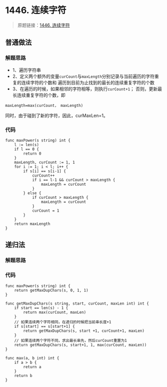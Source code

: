 # 1446. 连续字符
> 原题链接：[1446. 连续字符](https://leetcode-cn.com/problems/largest-time-for-given-digits/)

## 普通做法
### 解题思路
* 1、遍历字符串
* 2、定义两个额外的变量``curCount``与``maxLength``分别记录与当前遍历的字符重复的连续字符的个数和
遍历到目前为止找到的最长的连续重复字符的个数
* 3、在遍历的时候，如果相邻的字符相等，则执行``curCount+1``；
否则，更新最长连续重复字符的个数，即
```
maxLength=max(curCount， maxLength) 
```
同时，由于碰到了新的字符，因此，curMaxLen=1。
### 代码
```golang
func maxPower(s string) int {
	l := len(s)
	if l == 0 {
		return 0
	}
	maxLength, curCount := 1, 1
	for i := 1; i < l; i++ {
		if s[i] == s[i-1] {
			curCount++
			if i == l-1 && curCount > maxLength {
				maxLength = curCount
			}
		} else {
			if curCount > maxLength {
				maxLength = curCount
			}
			curCount = 1
		}
	}
	return maxLength
}
```
## 递归法
### 解题思路
### 代码
```golang
func maxPower(s string) int {
	return getMaxDupChars(s, 0, 1, 1)
}

func getMaxDupChars(s string, start, curCount, maxLen int) int {
	if start == len(s) - 1 {
		return max(curCount, maxLen)
	}
	// 如果连续两个字符相同，在递归的时候把当前串长度+1
	if s[start] == s[start+1] {
		return getMaxDupChars(s, start +1, curCount+1, maxLen)
	}
	// 如果连续两个字符不同，求出最长串先，然后curCount重置为1
	return getMaxDupChars(s, start+1, 1, max(curCount, maxLen))
}

func max(a, b int) int {
	if a > b {
		return a
	}
	return b
}
```